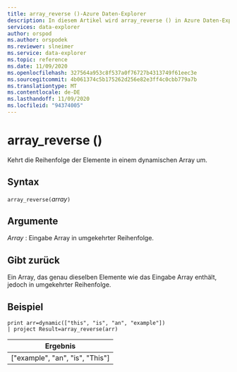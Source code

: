 ```yaml
---
title: array_reverse ()-Azure Daten-Explorer
description: In diesem Artikel wird array_reverse () in Azure Daten-Explorer beschrieben.
services: data-explorer
author: orspod
ms.author: orspodek
ms.reviewer: slneimer
ms.service: data-explorer
ms.topic: reference
ms.date: 11/09/2020
ms.openlocfilehash: 327564a953c8f537a0f76727b4313749f61eec3e
ms.sourcegitcommit: 4b061374c5b175262d256e82e3ff4c0cbb779a7b
ms.translationtype: MT
ms.contentlocale: de-DE
ms.lasthandoff: 11/09/2020
ms.locfileid: "94374005"
---
```

# <a name="array_reverse"></a>array_reverse ()

Kehrt die Reihenfolge der Elemente in einem dynamischen Array um.

## <a name="syntax"></a>Syntax

`array_reverse(`*array*`)`

## <a name="arguments"></a>Argumente

*Array* : Eingabe Array in umgekehrter Reihenfolge.

## <a name="returns"></a>Gibt zurück

Ein Array, das genau dieselben Elemente wie das Eingabe Array enthält, jedoch in umgekehrter Reihenfolge.

## <a name="example"></a>Beispiel

<!-- csl: https://help.kusto.windows.net:443/Samples -->
```kusto
print arr=dynamic(["this", "is", "an", "example"]) 
| project Result=array_reverse(arr)
```

|Ergebnis|
|---|
|["example", "an", "is", "This"]|
